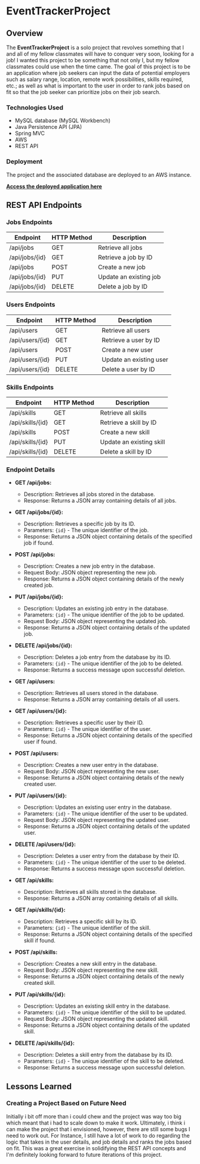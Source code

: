 # EventTrackerProject

## Overview

The **EventTrackerProject** is a solo project that revolves something that I and all of my fellow classmates will have to conquer very soon, looking for a job! I wanted this project to be something that not only I, but my fellow classmates could use when the time came. The goal of this project is to be an application where job seekers can input the data of potential employers such as salary range, location, remote work possibilities, skills required, etc.; as well as what is important to the user in order to rank jobs based on fit so that the job seeker can prioritize jobs on their job search. 

### Technologies Used

- MySQL database (MySQL Workbench)
- Java Persistence API (JPA) 
- Spring MVC 
- AWS 
- REST API

### Deployment

The project and the associated database are deployed to an AWS instance.

**[Access the deployed application here](http://18.190.80.171:8080/RESTJobTracker/)**

## REST API Endpoints

### Jobs Endpoints

| Endpoint                 | HTTP Method | Description                           |
|--------------------------|-------------|---------------------------------------|
| /api/jobs                | GET         | Retrieve all jobs                     |
| /api/jobs/{id}           | GET         | Retrieve a job by ID                  |
| /api/jobs                | POST        | Create a new job                      |
| /api/jobs/{id}           | PUT         | Update an existing job                |
| /api/jobs/{id}           | DELETE      | Delete a job by ID                    |

### Users Endpoints

| Endpoint                 | HTTP Method | Description                           |
|--------------------------|-------------|---------------------------------------|
| /api/users               | GET         | Retrieve all users                    |
| /api/users/{id}          | GET         | Retrieve a user by ID                 |
| /api/users               | POST        | Create a new user                     |
| /api/users/{id}          | PUT         | Update an existing user               |
| /api/users/{id}          | DELETE      | Delete a user by ID                   |

### Skills Endpoints

| Endpoint                 | HTTP Method | Description                           |
|--------------------------|-------------|---------------------------------------|
| /api/skills              | GET         | Retrieve all skills                   |
| /api/skills/{id}         | GET         | Retrieve a skill by ID                |
| /api/skills              | POST        | Create a new skill                    |
| /api/skills/{id}         | PUT         | Update an existing skill              |
| /api/skills/{id}         | DELETE      | Delete a skill by ID                  |

### Endpoint Details

- **GET /api/jobs:** 
  - Description: Retrieves all jobs stored in the database.
  - Response: Returns a JSON array containing details of all jobs.

- **GET /api/jobs/{id}:** 
  - Description: Retrieves a specific job by its ID.
  - Parameters: `{id}` - The unique identifier of the job.
  - Response: Returns a JSON object containing details of the specified job if found.

- **POST /api/jobs:** 
  - Description: Creates a new job entry in the database.
  - Request Body: JSON object representing the new job.
  - Response: Returns a JSON object containing details of the newly created job.

- **PUT /api/jobs/{id}:** 
  - Description: Updates an existing job entry in the database.
  - Parameters: `{id}` - The unique identifier of the job to be updated.
  - Request Body: JSON object representing the updated job.
  - Response: Returns a JSON object containing details of the updated job.

- **DELETE /api/jobs/{id}:** 
  - Description: Deletes a job entry from the database by its ID.
  - Parameters: `{id}` - The unique identifier of the job to be deleted.
  - Response: Returns a success message upon successful deletion.

- **GET /api/users:** 
  - Description: Retrieves all users stored in the database.
  - Response: Returns a JSON array containing details of all users.

- **GET /api/users/{id}:** 
  - Description: Retrieves a specific user by their ID.
  - Parameters: `{id}` - The unique identifier of the user.
  - Response: Returns a JSON object containing details of the specified user if found.

- **POST /api/users:** 
  - Description: Creates a new user entry in the database.
  - Request Body: JSON object representing the new user.
  - Response: Returns a JSON object containing details of the newly created user.

- **PUT /api/users/{id}:** 
  - Description: Updates an existing user entry in the database.
  - Parameters: `{id}` - The unique identifier of the user to be updated.
  - Request Body: JSON object representing the updated user.
  - Response: Returns a JSON object containing details of the updated user.

- **DELETE /api/users/{id}:** 
  - Description: Deletes a user entry from the database by their ID.
  - Parameters: `{id}` - The unique identifier of the user to be deleted.
  - Response: Returns a success message upon successful deletion.

- **GET /api/skills:** 
  - Description: Retrieves all skills stored in the database.
  - Response: Returns a JSON array containing details of all skills.

- **GET /api/skills/{id}:** 
  - Description: Retrieves a specific skill by its ID.
  - Parameters: `{id}` - The unique identifier of the skill.
  - Response: Returns a JSON object containing details of the specified skill if found.

- **POST /api/skills:** 
  - Description: Creates a new skill entry in the database.
  - Request Body: JSON object representing the new skill.
  - Response: Returns a JSON object containing details of the newly created skill.

- **PUT /api/skills/{id}:** 
  - Description: Updates an existing skill entry in the database.
  - Parameters: `{id}` - The unique identifier of the skill to be updated.
  - Request Body: JSON object representing the updated skill.
  - Response: Returns a JSON object containing details of the updated skill.

- **DELETE /api/skills/{id}:** 
  - Description: Deletes a skill entry from the database by its ID.
  - Parameters: `{id}` - The unique identifier of the skill to be deleted.
  - Response: Returns a success message upon successful deletion.

## Lessons Learned
### Creating a Project Based on Future Need
Initially i bit off more than i could chew and the project was way too big which meant that i had to scale down to make it work. Ultimately, i think i can make the project that i envisioned, however, there are still some bugs I need to work out. For Instance, I still have a lot of work to do regarding the logic that takes in the user details, and job details and ranks the jobs based on fit. This was a great exercise in solidifying the REST API concepts and I'm definitely looking forward to future iterations of this project. 

